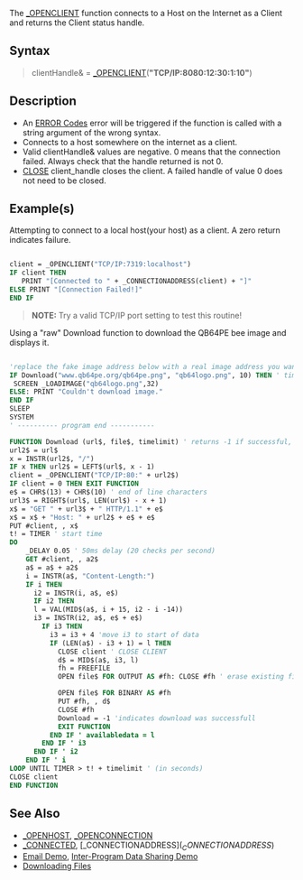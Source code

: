 The [_OPENCLIENT](_OPENCLIENT) function connects to a Host on the Internet as a Client and returns the Client status handle.

## Syntax

> clientHandle& = [_OPENCLIENT](_OPENCLIENT)(**"TCP/IP:8080:12:30:1:10"**)

## Description

* An [ERROR Codes](ERROR-Codes) error will be triggered if the function is called with a string argument of the wrong syntax.
* Connects to a host somewhere on the internet as a client.
* Valid clientHandle& values are negative. 0 means that the connection failed. Always check that the handle returned is not 0.
* [CLOSE](CLOSE) client_handle closes the client. A failed handle of value 0 does not need to be closed.

## Example(s)

Attempting to connect to a local host(your host) as a client. A zero return indicates failure.

```vb

client = _OPENCLIENT("TCP/IP:7319:localhost")
IF client THEN 
   PRINT "[Connected to " + _CONNECTIONADDRESS(client) + "]" 
ELSE PRINT "[Connection Failed!]"
END IF 

```

> **NOTE:** Try a valid TCP/IP port setting to test this routine!

Using a "raw" Download function to download the QB64PE bee image and displays it.

```vb

'replace the fake image address below with a real image address you want to download
IF Download("www.qb64pe.org/qb64pe.png", "qb64logo.png", 10) THEN ' timelimit = 10 seconds
 SCREEN _LOADIMAGE("qb64logo.png",32)
ELSE: PRINT "Couldn't download image."
END IF
SLEEP
SYSTEM
' ---------- program end -----------

FUNCTION Download (url$, file$, timelimit) ' returns -1 if successful, 0 if not
url2$ = url$
x = INSTR(url2$, "/")
IF x THEN url2$ = LEFT$(url$, x - 1)
client = _OPENCLIENT("TCP/IP:80:" + url2$)
IF client = 0 THEN EXIT FUNCTION
e$ = CHR$(13) + CHR$(10) ' end of line characters
url3$ = RIGHT$(url$, LEN(url$) - x + 1)
x$ = "GET " + url3$ + " HTTP/1.1" + e$
x$ = x$ + "Host: " + url2$ + e$ + e$
PUT #client, , x$
t! = TIMER ' start time
DO
    _DELAY 0.05 ' 50ms delay (20 checks per second)
    GET #client, , a2$
    a$ = a$ + a2$
    i = INSTR(a$, "Content-Length:")
    IF i THEN
      i2 = INSTR(i, a$, e$)
      IF i2 THEN
      l = VAL(MID$(a$, i + 15, i2 - i -14))
      i3 = INSTR(i2, a$, e$ + e$)
        IF i3 THEN
          i3 = i3 + 4 'move i3 to start of data
          IF (LEN(a$) - i3 + 1) = l THEN
            CLOSE client ' CLOSE CLIENT
            d$ = MID$(a$, i3, l)
            fh = FREEFILE
            OPEN file$ FOR OUTPUT AS #fh: CLOSE #fh ' erase existing file?

            OPEN file$ FOR BINARY AS #fh
            PUT #fh, , d$
            CLOSE #fh
            Download = -1 'indicates download was successfull
            EXIT FUNCTION
          END IF ' availabledata = l
        END IF ' i3
      END IF ' i2
    END IF ' i
LOOP UNTIL TIMER > t! + timelimit ' (in seconds)
CLOSE client
END FUNCTION 

```

## See Also

* [_OPENHOST](_OPENHOST), [_OPENCONNECTION](_OPENCONNECTION)
* [_CONNECTED](_CONNECTED), [_CONNECTIONADDRESS$](_CONNECTIONADDRESS$)
* [Email Demo](Email-Demo), [Inter-Program Data Sharing Demo](Inter-Program-Data-Sharing-Demo)
* [Downloading Files](Downloading-Files)
